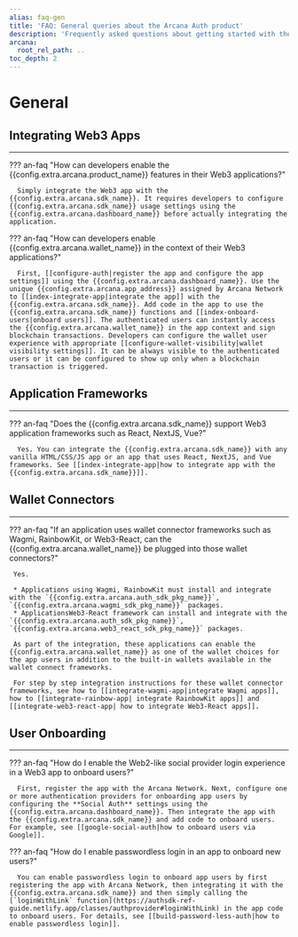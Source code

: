 ```yaml
---
alias: faq-gen
title: 'FAQ: General queries about the Arcana Auth product'
description: 'Frequently asked questions about getting started with the Auth SDK, which application frameworks are supported, how can user onboarding be customized and more.'
arcana:
  root_rel_path: ..
toc_depth: 2
---
```


# General

## Integrating Web3 Apps

---

??? an-faq "How can developers enable the {{config.extra.arcana.product_name}} features in their Web3 applications?"

      Simply integrate the Web3 app with the {{config.extra.arcana.sdk_name}}. It requires developers to configure {{config.extra.arcana.sdk_name}} usage settings using the {{config.extra.arcana.dashboard_name}} before actually integrating the application.
      
??? an-faq "How can developers enable {{config.extra.arcana.wallet_name}} in the context of their Web3 applications?"

      First, [[configure-auth|register the app and configure the app settings]] using the {{config.extra.arcana.dashboard_name}}. Use the unique {{config.extra.arcana.app_address}} assigned by Arcana Network to [[index-integrate-app|integrate the app]] with the {{config.extra.arcana.sdk_name}}. Add code in the app to use the {{config.extra.arcana.sdk_name}} functions and [[index-onboard-users|onboard users]]. The authenticated users can instantly access the {{config.extra.arcana.wallet_name}} in the app context and sign blockchain transactions. Developers can configure the wallet user experience with appropriate [[configure-wallet-visibility|wallet visibility settings]]. It can be always visible to the authenticated users or it can be configured to show up only when a blockchain transaction is triggered.

## Application Frameworks

---

??? an-faq "Does the {{config.extra.arcana.sdk_name}} support Web3 application frameworks such as React, NextJS, Vue?"

      Yes. You can integrate the {{config.extra.arcana.sdk_name}} with any vanilla HTML/CSS/JS app or an app that uses React, NextJS, and Vue frameworks. See [[index-integrate-app|how to integrate app with the {{config.extra.arcana.sdk_name}}]].

## Wallet Connectors

---

??? an-faq "If an application uses wallet connector frameworks such as Wagmi, RainbowKit, or Web3-React, can the {{config.extra.arcana.wallet_name}} be plugged into those wallet connectors?"

     Yes. 
     
     * Applications using Wagmi, RainbowKit must install and integrate with the `{{config.extra.arcana.auth_sdk_pkg_name}}`, `{{config.extra.arcana.wagmi_sdk_pkg_name}}` packages. 
     * ApplicationsWeb3-React framework can install and integrate with the `{{config.extra.arcana.auth_sdk_pkg_name}}`, `{{config.extra.arcana.web3_react_sdk_pkg_name}}` packages.

     As part of the integration, these applications can enable the {{config.extra.arcana.wallet_name}} as one of the wallet choices for the app users in addition to the built-in wallets available in the wallet connect frameworks.
     
     For step by step integration instructions for these wallet connector frameworks, see how to [[integrate-wagmi-app|integrate Wagmi apps]], how to [[integrate-rainbow-app| integrate RainbowKit apps]] and [[integrate-web3-react-app| how to integrate Web3-React apps]].

## User Onboarding

---

??? an-faq "How do I enable the Web2-like social provider login experience in a Web3 app to onboard users?"

      First, register the app with the Arcana Network. Next, configure one or more authentication providers for onboarding app users by configuring the **Social Auth** settings using the {{config.extra.arcana.dashboard_name}}. Then integrate the app with the {{config.extra.arcana.sdk_name}} and add code to onboard users. For example, see [[google-social-auth|how to onboard users via Google]].

??? an-faq "How do I enable passwordless login in an app to onboard new users?"

      You can enable passwordless login to onboard app users by first registering the app with Arcana Network, then integrating it with the {{config.extra.arcana.sdk_name}} and then simply calling the [`loginWithLink` function](https://authsdk-ref-guide.netlify.app/classes/authprovider#loginWithLink) in the app code to onboard users. For details, see [[build-password-less-auth|how to enable passwordless login]].